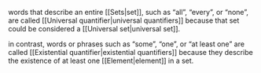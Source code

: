 words that describe an entire [[Sets|set]], such as “all”, “every”, or “none”, are called [[Universal quantifier|universal quantifiers]] because that set could be considered a [[Universal set|universal set]]. 

in contrast, words or phrases such as “some”, “one”, or “at least one” are called [[Existential quantifier|existential quantifiers]] because they describe the existence of at least one [[Element|element]] in a set.